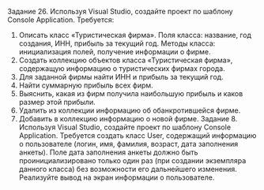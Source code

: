 Задание 26. Используя Visual Studio, создайте проект по шаблону Console Application.
Требуется:
1. Описать класс «Туристическая фирма».
Поля класса: название, год создания, ИНН, прибыль за текущий год.
Методы класса: инициализация полей, получение информации о фирме.
2. Создать коллекцию объектов класса «Туристическая фирма», содержащую информацию о туристических фирмах города.
3. Для заданной фирмы найти ИНН и прибыль за текущий год.
4. Найти суммарную прибыль всех фирм.
5. Выяснить, какая из фирм получила наибольшую прибыль и каков размер этой прибыли.
6. Удалить из коллекции информацию об обанкротившейся фирме.
7. Добавить в коллекцию информацию о новой фирме.
Задание 8. Используя Visual Studio, создайте проект по шаблону Console Application.
Требуется создать класс User, содержащий информацию о пользователе (логин, имя, фамилия, возраст, дата заполнения анкеты).
Поле дата заполнения анкеты должно быть проинициализировано только один раз (при создании экземпляра данного класса) без возможности его дальнейшего изменения.
Реализуйте вывод на экран информации о пользователе.
